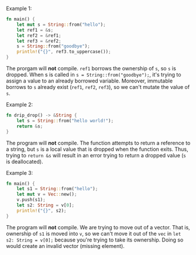 Example 1:
```rs
fn main() {
    let mut s = String::from("hello");
    let ref1 = &s;
    let ref2 = &ref1;
    let ref3 = &ref2;
    s = String::from("goodbye");
    println!("{}", ref3.to_uppercase());
}
```

The prorgam will **not** compile. `ref1` borrows the ownership of `s`, so `s` is dropped.
When s is called in `s = String::from("goodbye");`, it's trying to assign a value to an
already borrowed variable. Moreover, immutable borrows to `s` already exist (`ref1`, 
`ref2`, `ref3`), so we can't mutate the value of `s`.


Example 2:
```rs
fn drip_drop() -> &String {
    let s = String::from("hello world!");
    return &s;
}
```

The program will **not** compile. The function attempts to return a reference to a string,
but `s` is a local value that is dropped when the function exits. Thus, trying to `return &s`
will result in an error trying to return a dropped value (`s` is deallocated).


Example 3:
```rs
fn main() {
    let s1 = String::from("hello");
    let mut v = Vec::new();
    v.push(s1);
    let s2: String = v[0];
    println!("{}", s2);
}
```

The program will **not** compile. We are trying to move out of a vector. That is, ownership
of `s1` is moved into `v`, so we can't move it out of the `vec` in `let s2: String = v[0];`
because you're trying to take its ownership. Doing so would create an invalid vector (missing 
element).
